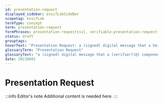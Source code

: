 ```yaml
---
id: presentation-request
displayed_sidebar: essifLabSideBar
scopetag: essifLab
termType: concept
term: presentation-request
formPhrases: presentation-request{ss}, verifiable-presentation-request{ss}
status: draft
grouptags:
hoverText: "Presentation Request: a (signed) digital message that a Verifier component sends to a Holder component asking for specific data from one or more Verifiable Credentials that are issued by specific Parties."
glossaryTerm: "Presentation Request"
glossaryText: "a (signed) digital message that a [verifier](@) component sends to a [holder](@) component asking for specific data from one or more [verifiable](verify@) [credential](@) that are issued by specific Parties."
date: 20210601
---
```


# Presentation Request

:::info Editor's note
Additional content is needed here.
:::
